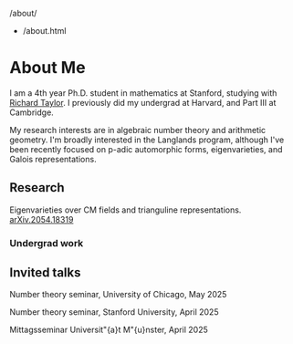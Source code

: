  /about/
   - /about.html

# About Me

I am a 4th year Ph.D. student in mathematics at Stanford, studying with [Richard Taylor](https://virtualmath1.stanford.edu/~rltaylor/). I previously did my undergrad at Harvard, and Part III at Cambridge.

My research interests are in algebraic number theory and arithmetic geometry. I'm broadly interested in the Langlands program, although I've been recently focused on p-adic automorphic forms, eigenvarieties, and Galois representations.

## Research
Eigenvarieties over CM fields and trianguline representations. [arXiv.2054.18319](https://arxiv.org/abs/2504.18319)

### Undergrad work

## Invited talks

Number theory seminar, University of Chicago, May 2025

Number theory seminar, Stanford University, April 2025

Mittagsseminar Universit\"{a}t M\"{u}nster, April 2025

